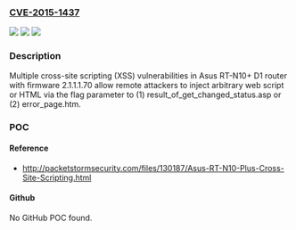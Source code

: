 ### [CVE-2015-1437](https://cve.mitre.org/cgi-bin/cvename.cgi?name=CVE-2015-1437)
![](https://img.shields.io/static/v1?label=Product&message=n%2Fa&color=blue)
![](https://img.shields.io/static/v1?label=Version&message=n%2Fa&color=blue)
![](https://img.shields.io/static/v1?label=Vulnerability&message=n%2Fa&color=brighgreen)

### Description

Multiple cross-site scripting (XSS) vulnerabilities in Asus RT-N10+ D1 router with firmware 2.1.1.1.70 allow remote attackers to inject arbitrary web script or HTML via the flag parameter to (1) result_of_get_changed_status.asp or (2) error_page.htm.

### POC

#### Reference
- http://packetstormsecurity.com/files/130187/Asus-RT-N10-Plus-Cross-Site-Scripting.html

#### Github
No GitHub POC found.


